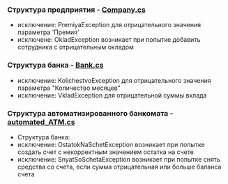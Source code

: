 

### Структура предприятия - [Company.cs](https://github.com/dmtmlv/-11-1/blob/main/C%23/LAB2/Company.cs)
- исключение: PremiyaException  для отрицательного значения параметра 'Премия'
- исключене: OkladException возникает при попытке добавить сотрудника с отрицательным окладом


### Структура банка - [Bank.cs](https://github.com/dmtmlv/-11-1/blob/main/C%23/LAB2/Bank.cs)
- исключение: KolichestvoException для отрицательного значения параметра "Количество месяцев"
- исключение: VkladException для отрицательной суммы вклада

### Структура автоматизированного банкомата - [automated_ATM.cs](https://github.com/dmtmlv/-11-1/blob/main/C%23/LAB2/automated_ATM.cs)



- Структура банка:
- исключение: OstatokNaSchetException возникает при попытке создать счет с некорректным значением остатка на счете
- исключение: SnyatSoSchetaException возникает при попытке снять средства со счета, если сумма отрицательная или больше баланса счета
